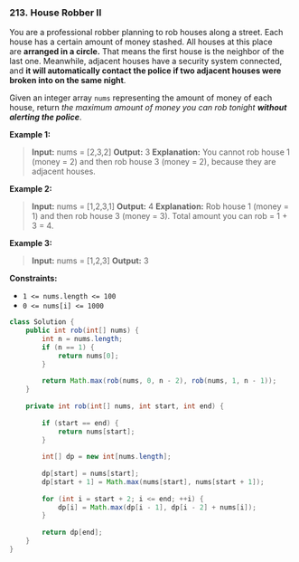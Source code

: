 ### 213. House Robber II

You are a professional robber planning to rob houses along a street. Each house has a certain amount of money stashed. All houses at this place are **arranged in a circle.** That means the first house is the neighbor of the last one. Meanwhile, adjacent houses have a security system connected, and **it will automatically contact the police if two adjacent houses were broken into on the same night**.

Given an integer array `nums` representing the amount of money of each house, return *the maximum amount of money you can rob tonight **without alerting the police***.

**Example 1:**

> **Input:** nums = [2,3,2]
> **Output:** 3
> **Explanation:** You cannot rob house 1 (money = 2) and then rob house 3 (money = 2), because they are adjacent houses.

**Example 2:**

> **Input:** nums = [1,2,3,1]
> **Output:** 4
> **Explanation:** Rob house 1 (money = 1) and then rob house 3 (money = 3).
> Total amount you can rob = 1 + 3 = 4.

**Example 3:**

> **Input:** nums = [1,2,3]
> **Output:** 3

**Constraints:**

- `1 <= nums.length <= 100`
- `0 <= nums[i] <= 1000`

```java
class Solution {
    public int rob(int[] nums) {
        int n = nums.length;
        if (n == 1) {
            return nums[0];
        }
        
        return Math.max(rob(nums, 0, n - 2), rob(nums, 1, n - 1));
    }
    
    private int rob(int[] nums, int start, int end) {
        
        if (start == end) {
            return nums[start];
        }
        
        int[] dp = new int[nums.length];
        
        dp[start] = nums[start];
        dp[start + 1] = Math.max(nums[start], nums[start + 1]);
        
        for (int i = start + 2; i <= end; ++i) {
            dp[i] = Math.max(dp[i - 1], dp[i - 2] + nums[i]);
        }
        
        return dp[end];
    }
}
```
